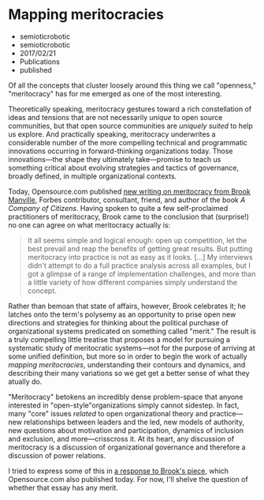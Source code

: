 # Mapping meritocracies
- semioticrobotic
- semioticrobotic
- 2017/02/21
- Publications
- published

Of all the concepts that cluster loosely around this thing we call "openness," "meritocracy" has for me emerged as one of the most interesting.

Theoretically speaking, meritocracy gestures toward a rich constellation of ideas and tensions that are not necessarily _unique_ to open source communities, but that open source communities are _uniquely suited_ to help us explore. And practically speaking, meritocracy underwrites a considerable number of the more compelling technical and programmatic innovations occurring in forward-thinking organizations today. Those innovations—the shape they ultimately take—promise to teach us something critical about evolving strategies and tactics of governance, broadly defined, in multiple organizational contexts.

Today, Opensource.com published [new writing on meritocracy from Brook Manville](https://opensource.com/open-organization/17/2/new-perspective-meritocracy), Forbes contributor, consultant, friend, and author of the book _A Company of Citizens_. Having spoken to quite a few self-proclaimed practitioners of meritocracy, Brook came to the conclusion that (surprise!) no one can agree on what meritocracy actually is:

> It all seems simple and logical enough: open up competition, let the best prevail and reap the benefits of getting great results. But putting meritocracy into practice is not as easy as it looks. [...] My interviews didn't attempt to do a full practice analysis across all examples, but I got a glimpse of a range of implementation challenges, and more than a little variety of how different companies simply understand the concept.

Rather than bemoan that state of affairs, however, Brook celebrates it; he latches onto the term's polysemy as an opportunity to prise open new directions and strategies for thinking about the political purchase of organizational systems predicated on something called "merit." The result is a truly compelling little treatise that proposes a model for pursuing a systematic study of meritocratic systems—not for the purpose of arriving at some unified definition, but more so in order to begin the work of actually _mapping meritocracies_, understanding their contours and dynamics, and describing their many variations so we get get a better sense of what they atually do.

"Meritocracy" betokens an incredibly dense problem-space that anyone interested in "open-style"organizations simply cannot sidestep. In fact, many "core" issues _related_ to open organizational theory and practice—new relationships between leaders and the led, new models of authority, new questions about motivation and participation, dynamics of inclusion and exclusion, and more—crisscross it. At its heart, any discussion of meritocracy is a discussion of organizational governance and therefore a discussion of power relations.

I tried to express some of this in [a response to Brook's piece](https://opensource.com/open-organization/17/2/what-we-think-we-know-about-meritocracies), which Opensource.com also published today. For now, I'll shelve the question of whether that essay has any merit.
